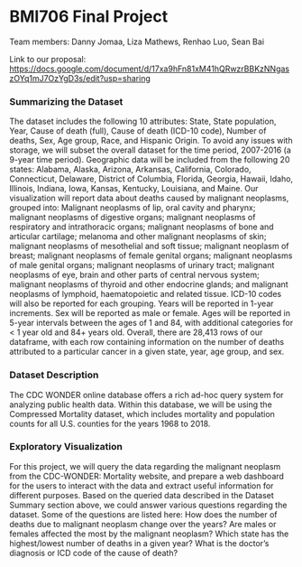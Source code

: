 # BMI706 Final Project

Team members: Danny Jomaa, Liza Mathews, Renhao Luo, Sean Bai

Link to our proposal: https://docs.google.com/document/d/17xa9hFn81xM41hQRwzrBBKzNNgaszOYq1mJ7OzYgD3s/edit?usp=sharing

### Summarizing the Dataset

The dataset includes the following 10 attributes: State, State population, Year, Cause of death (full), Cause of death (ICD-10 code), Number of deaths, Sex, Age group, Race, and Hispanic Origin. To avoid any issues with storage, we will subset the overall dataset for the time period, 2007-2016 (a 9-year time period). Geographic data will be included from the following 20 states: Alabama, Alaska, Arizona, Arkansas, California, Colorado, Connecticut, Delaware, District of Columbia, Florida, Georgia, Hawaii, Idaho, Illinois, Indiana, Iowa, Kansas, Kentucky, Louisiana, and Maine. Our visualization will report data about deaths caused by malignant neoplasms, grouped into: Malignant neoplasms of lip, oral cavity and pharynx; malignant neoplasms of digestive organs; malignant neoplasms of respiratory and intrathoracic organs; malignant neoplasms of bone and articular cartilage; melanoma and other malignant neoplasms of skin; malignant neoplasms of mesothelial and soft tissue; malignant neoplasm of breast; malignant neoplasms of female genital organs; malignant neoplasms of male genital organs; malignant neoplasms of urinary tract; malignant neoplasms of eye, brain and other parts of central nervous system; malignant neoplasms of thyroid and other endocrine glands; and malignant neoplasms of lymphoid, haematopoietic and related tissue. ICD-10 codes will also be reported for each grouping. Years will be reported in 1-year increments. Sex will be reported as male or female. Ages will be reported in 5-year intervals between the ages of 1 and 84, with additional categories for < 1 year old and 84+ years old. Overall, there are 28,413 rows of our dataframe, with each row containing information on the number of deaths attributed to a particular cancer in a given state, year, age group, and sex.

### Dataset Description
The CDC WONDER online database offers a rich ad-hoc query system for analyzing public health data. Within this database, we will be using the Compressed Mortality dataset, which includes mortality and population counts for all U.S. counties for the years 1968 to 2018. 

### Exploratory Visualization
For this project, we will query the data regarding the malignant neoplasm from the CDC-WONDER: Mortality website, and prepare a web dashboard for the users to interact with the data and extract useful information for different purposes. Based on the queried data described in the Dataset Summary section above, we could answer various questions regarding the dataset. Some of the questions are listed here: 
How does the number of deaths due to malignant neoplasm change over the years?
Are males or females affected the most by the malignant neoplasm?
Which state has the highest/lowest number of deaths in a given year? 
What is the doctor’s diagnosis or ICD code of the cause of death? 

